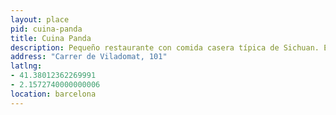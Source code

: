```yaml
---
layout: place
pid: cuina-panda
title: Cuina Panda
description: Pequeño restaurante con comida casera típica de Sichuan. El menú cuando fui era muy carnívoro, pero lo adaptan sin problemas para vegetarianos o veganos.
address: "Carrer de Viladomat, 101"
latlng: 
- 41.38012362269991
- 2.1572740000000006
location: barcelona
---
```

